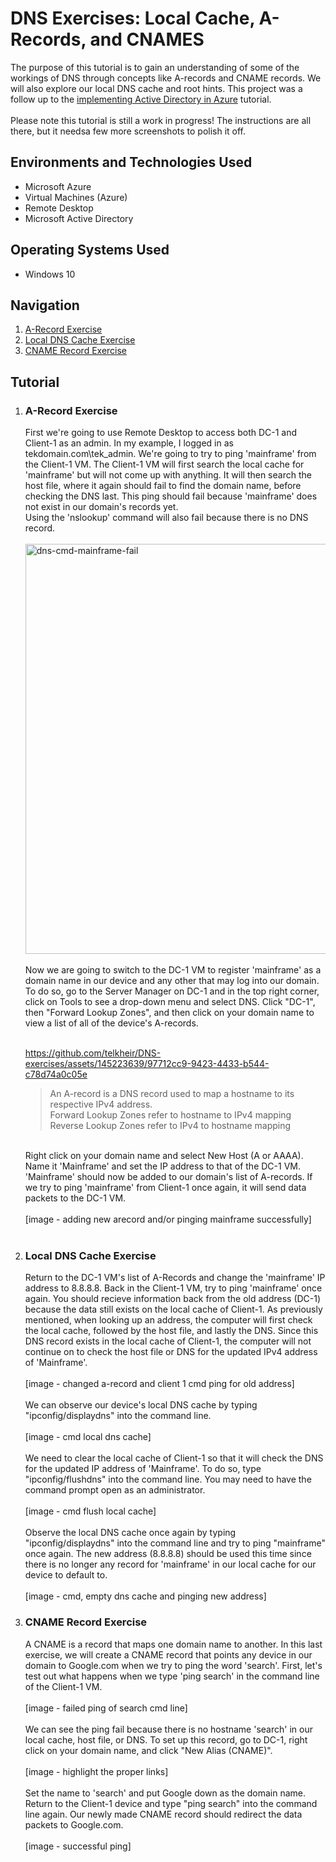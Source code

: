 <h1>DNS Exercises: Local Cache, A-Records, and CNAMES</h1>

The purpose of this tutorial is to gain an understanding of some of the workings of DNS through concepts like A-records and CNAME records. We will also explore our local DNS cache and root hints. This project was a follow up to the <a href = "https://github.com/telkheir/implementing-active-directory">implementing Active Directory in Azure</a> tutorial.
<br><br>
Please note this tutorial is still a work in progress! The instructions are all there, but it needsa few more screenshots to polish it off.


<h2>Environments and Technologies Used</h2>
    <ul>
      <li>Microsoft Azure</li>
      <li>Virtual Machines (Azure)</li>
      <li>Remote Desktop</li>
      <li>Microsoft Active Directory</li>
    </ul>

<h2>Operating Systems Used</h2>
    <ul>
      <li>Windows 10</li>
    </ul>

<h2>Navigation</h2>
    <ol>
      <li><a href = "#step_1">A-Record Exercise</a></li>
      <li><a href = "#step_2">Local DNS Cache Exercise</a></li>
      <li><a href = "#step_3">CNAME Record Exercise</a></li>
    </ol>

<h2>Tutorial</h2>
    <ol>
      <li><h3 id = "step_1">A-Record Exercise</h3>
          First we're going to use Remote Desktop to access both DC-1 and Client-1 as an admin. In my example, I logged in as tekdomain.com\tek_admin. We're going to try to ping 'mainframe' from the Client-1 VM. The Client-1 VM will first search the local cache for 'mainframe' but will not come up with anything. It will then search the host file, where it again should fail to find the domain name, before checking the DNS last. This ping should fail because 'mainframe' does not exist in our domain's records yet.
          <br>
          Using the 'nslookup' command will also fail because there is no DNS record.
          <br><br>
          <img width="656" alt="dns-cmd-mainframe-fail" src="https://github.com/telkheir/DNS-exercises/assets/145223639/228328ce-5b40-4454-a58f-e8a94c639e5f">
          <br><br>
          Now we are going to switch to the DC-1 VM to register 'mainframe' as a domain name in our device and any other that may log into our domain. To do so, go to the Server Manager on DC-1 and in the top right corner, click on Tools to see a drop-down menu and select DNS. Click "DC-1", then "Forward Lookup Zones", and then click on your domain name to view a list of all of the device's A-records.
      <br><br>
          
https://github.com/telkheir/DNS-exercises/assets/145223639/97712cc9-9423-4433-b544-c78d74a0c05e     

<blockquote>
           An A-record is a DNS record used to map a hostname to its respective IPv4 address.<br>
          Forward Lookup Zones refer to hostname to IPv4 mapping<br>
          Reverse Lookup Zones refer to IPv4 to hostname mapping
      </blockquote>
      <br>
      Right click on your domain name and select New Host (A or AAAA). Name it 'Mainframe' and set the IP address to that of the DC-1 VM. 'Mainframe' should now be added to our domain's list of A-records. If we try to ping 'mainframe' from Client-1 once again, it will send data packets to the DC-1 VM.
          <br><br>
          [image - adding new arecord and/or pinging mainframe successfully]
          <br><br>
      </li>
      <li><h3 id = "step_2">Local DNS Cache Exercise</h3>
          Return to the DC-1 VM's list of A-Records and change the 'mainframe' IP address to 8.8.8.8. Back in the Client-1 VM, try to ping 'mainframe' once again. You should recieve information back from the old address (DC-1) because the data still exists on the local cache of Client-1. As previously mentioned, when looking up an address, the computer will first check the local cache, followed by the host file, and lastly the DNS. Since this DNS record exists in the local cache of Client-1, the computer will not continue on to check the host file or DNS for the updated IPv4 address of 'Mainframe'.
          <br><br>
          [image - changed a-record and client 1 cmd ping for old address]
          <br><br>
          We can observe our device's local DNS cache by typing "ipconfig/displaydns" into the command line.
          <br><br>
          [image - cmd local dns cache]
          <br><br>
          We need to clear the local cache of Client-1 so that it will check the DNS for the updated IP address of 'Mainframe'. To do so, type "ipconfig/flushdns" into the command line. You may need to have the command prompt open as an administrator.
          <br><br>
          [image - cmd flush local cache]
          <br><br>
          Observe the local DNS cache once again by typing "ipconfig/displaydns" into the command line and try to ping "mainframe" once again. The new address (8.8.8.8) should be used this time since there is no longer any record for 'mainframe' in our local cache for our device to default to.
          <br><br>
          [image - cmd, empty dns cache and pinging new address]
      </li>
      <li><h3 id = "step_3">CNAME Record Exercise</h3>
          A CNAME is a record that maps one domain name to another. In this last exercise, we will create a CNAME record that points any device in our domain to Google.com when we try to ping the word 'search'. First, let's test out what happens when we type 'ping search' in the command line of the Client-1 VM.
          <br><br>
          [image - failed ping of search cmd line]
          <br><br>
          We can see the ping fail because there is no hostname 'search' in our local cache, host file, or DNS. To set up this record, go to DC-1, right click on your domain name, and click "New Alias (CNAME)".
          <br><br>
          [image - highlight the proper links]
          <br><br>
          Set the name to 'search' and put Google down as the domain name. Return to the Client-1 device and type "ping search" into the command line again. Our newly made CNAME record should redirect the data packets to Google.com.
          <br><br>
          [image - successful ping]
      </li>
    </ol>
